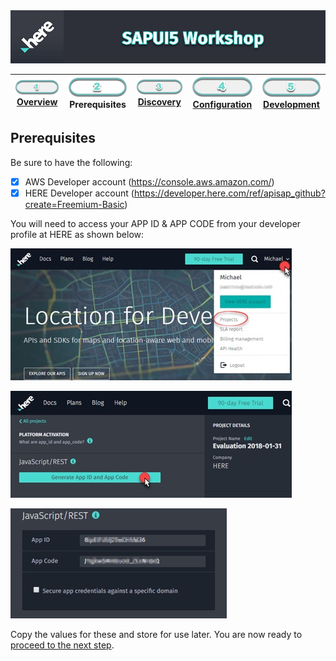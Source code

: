 <img src="./workshop_sapui5.jpg" width="890" />

| [![Overview](../../images/01_off.png)<br>Overview](./README.md) | ![Prerequisites](../../images/02.png)<br>Prerequisites | [![Discovery](../../images/03_off.png)<br>Discovery](./03.md) | [![Configuration](../../images/04_off.png)<br>Configuration](./04.md) | [![Development](../../images/05_off.png)<br>Development](./05.md)
| :---: | :---: | :---: | :---: | :---: |

## Prerequisites

Be sure to have the following:

- [X] AWS Developer account (https://console.aws.amazon.com/)
- [X] HERE Developer account (https://developer.here.com/ref/apisap_github?create=Freemium-Basic)

You will need to access your APP ID & APP CODE from your developer profile at HERE as shown below:

![HERE Projects](../../images/portal_projects.jpg)

![HERE Projects](../../images/portal_generate.jpg)

![HERE Projects](../../images/portal_id_code.jpg)

Copy the values for these and store for use later. You are now ready to [proceed to the next step](./03.md).
